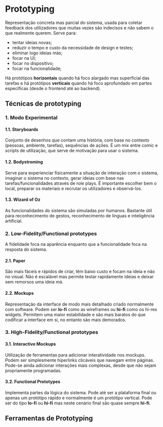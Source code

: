 # Prototyping

Representação concreta mas parcial do sistema, usada para coletar feedback dos utilizadores que muitas vezes são indecisos e não sabem o que realmente querem. Serve para:

- tentar ideias novas;
- reduzir o tempo e custo da necessidade de design e testes;
- eliminar logo ideias más;
- focar na UI;
- focar no dispositivo;
- focar na funcionalidade; 

Há protótipos **horizontais** quando há foco alargado mas superficial das tarefas e há protótipos **verticais** quando há foco aprofundado em partes específicas (desde o frontend até ao backend). 

## Técnicas de prototyping

### 1. Modo Experimental

#### 1.1. Storyboards

Conjunto de desenhos que contam uma história, com base no contexto (pessoas, ambiente, tarefas), sequências de ações. É um mix entre comic e scripts de utilização, que serve de motivação para usar o sistema.

#### 1.2. Bodystroming

Serve para experienciar fisicamente a situação de interação com o sistema, imaginar o sistema no contexto, gerar ideias com base nas tarefas/funcionalidades através de role plays. É importante escolher bem o local, preparar os materiais e recrutar os utilizadores e observá-los.

#### 1.3. Wizard of Oz

As funcionalidades do sistema são simuladas por humanos. Bastante útil para reconhecimento de gestos, reconhecimento de línguas e inteligência artificial.

### 2. Low-Fidelity/Functional prototypes

A fidelidade foca na aparência enquanto que a funcionalidade foca na resposta do sistema. 

#### 2.1. Paper

São mais fáceis e rápidos de criar, têm baixo custo e focam na ideia e não no visual. Não é escalável mas permite testar rapidamente ideias e deixar sem remorsos uma ideia má.

#### 2.2. Mockups

Representação da interface de modo mais detalhado criado normalmente com software. Podem ser **lo-fi** como as wireframes ou **hi-fi** como os hi-res widgets. Permitem uma maior estabilidade e são mais baratos do que codificar a interface em si, no entanto são mais demorados.

### 3. High-Fidelity/Functional prototypes

#### 3.1. Interactive Mockups

Utilização de ferramentas para adicionar interatividade nos mockups. Podem ser simplesmente hiperlinks clicáveis que navegam entre páginas. Pode-se ainda adicionar interações mais complexas, desde que não sejam propriamente programadas.

#### 3.2. Functional Prototypes

Implementa partes da lógica do sistema. Pode até ser a plataforma final ou apenas um protótipo rápido e normalmente é um protótipo vertical. Pode ser do tipo **lo-fi** ou **hi-fi** mas neste cenário final são quase sempre **hi-fi**.

## Ferramentas de Prototyping

